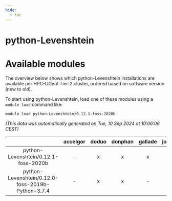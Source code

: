 ```yaml
---
hide:
  - toc
---
```


python-Levenshtein
==================

# Available modules


The overview below shows which python-Levenshtein installations are available per HPC-UGent Tier-2 cluster, ordered based on software version (new to old).

To start using python-Levenshtein, load one of these modules using a `module load` command like:

```shell
module load python-Levenshtein/0.12.1-foss-2020b
```

*(This data was automatically generated on Tue, 10 Sep 2024 at 10:06:06 CEST)*  

| |accelgor|doduo|donphan|gallade|joltik|shinx|skitty|
| :---: | :---: | :---: | :---: | :---: | :---: | :---: | :---: |
|python-Levenshtein/0.12.1-foss-2020b|-|x|x|x|x|-|x|
|python-Levenshtein/0.12.0-foss-2019b-Python-3.7.4|-|x|x|-|x|-|x|
